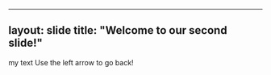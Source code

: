  ---
layout: slide
title: "Welcome to our second slide!"
---
my  text
Use the left arrow to go back!

